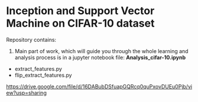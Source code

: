 # Inception and Support Vector Machine on CIFAR-10 dataset




Repository contains:

1. Main part of work, which will guide you through the whole learning and analysis process is in a jupyter notebook file:   **Analysis_cifar-10.ipynb**  
   
   
* extract_features.py
* flip_extract_features.py
    
https://drive.google.com/file/d/16DABubDSfuapGQRcq0quPxovDUEu0Pjb/view?usp=sharing
